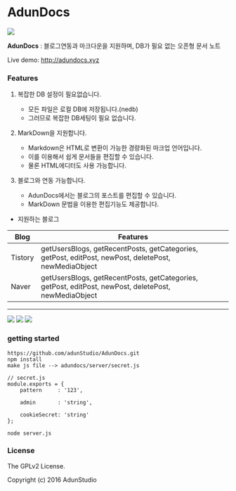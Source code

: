 # AdunDocs

![](http://adundocs.xyz/upload/1480492899adundocslogo.png)

**AdunDocs** : 블로그연동과 마크다운을 지원하며, DB가 필요 없는 오픈형 문서 노트  

Live demo: <http://adundocs.xyz>

### Features

1. 복잡한 DB 설정이 필요없습니다.
    - 모든 파일은 로컬 DB에 저장됩니다.(nedb)
    - 그러므로 복잡한 DB세팅이 필요 없습니다.

2. MarkDown을 지원합니다.
    - Markdown은 HTML로 변환이 가능한 경량화된 마크업 언어입니다.
    - 이를 이용해서 쉽게 문서들을 편집할 수 있습니다.
    - 물론 HTML에디터도 사용 가능합니다.
  
3. 블로그와 연동 가능합니다.
    - AdunDocs에서는 블로그의 포스트를 편집할 수 있습니다.
    - MarkDown 문법을 이용한 편집기능도 제공합니다.
  
- 지원하는 블로그  

|  Blog | Features   |
| ------------ | ------------ |
|Tistory   |getUsersBlogs, getRecentPosts, getCategories, getPost, editPost, newPost, deletePost, newMediaObject   |
|  Naver | getUsersBlogs, getRecentPosts, getCategories, getPost, editPost, newPost, deletePost, newMediaObject  |

------------
![](http://adundocs.xyz/upload/1480492062adundocs.PNG)
![](http://adundocs.xyz/upload/1480491977adundocs2.PNG)
![](http://adundocs.xyz/upload/1480491990adundocs3.PNG)


### getting started
```
https://github.com/adunStudio/AdunDocs.git
npm install
make js file --> adundocs/server/secret.js
```

```
// secret.js
module.exports = {
    pattern     : '123',

    admin       : 'string',

    cookieSecret: 'string'
};
```

```
node server.js
```



### License

The GPLv2 License.

Copyright (c) 2016 AdunStudio
